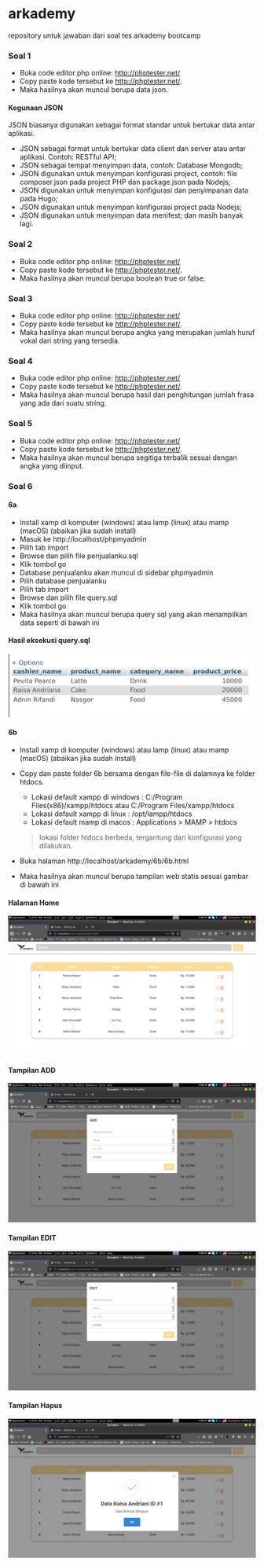 # arkademy
repository untuk jawaban dari soal tes arkademy bootcamp

### Soal 1
- Buka code editor php online: http://phptester.net/
- Copy paste kode tersebut ke http://phptester.net/.
- Maka hasilnya akan muncul berupa data json.

#### Kegunaan JSON
JSON biasanya digunakan sebagai format standar untuk bertukar data antar aplikasi.

 - JSON sebagai format untuk bertukar data client dan server atau antar aplikasi. Contoh: RESTful API;
 - JSON sebagai tempat menyimpan data, contoh: Database Mongodb;
 - JSON digunakan untuk menyimpan konfigurasi project, contoh: file composer.json pada project PHP dan package.json pada Nodejs;
 - JSON digunakan untuk menyimpan konfigurasi dan penyimpanan data pada Hugo;
 - JSON digunakan untuk menyimpan konfigurasi project pada Nodejs;
 - JSON digunakan untuk menyimpan data menifest;
    dan masih banyak lagi.

### Soal 2
- Buka code editor php online: http://phptester.net/
- Copy paste kode tersebut ke http://phptester.net/.
- Maka hasilnya akan muncul berupa boolean true or false.

### Soal 3
- Buka code editor php online: http://phptester.net/
- Copy paste kode tersebut ke http://phptester.net/.
- Maka hasilnya akan muncul berupa angka yang merupakan jumlah huruf vokal dari string yang tersedia.

### Soal 4
- Buka code editor php online: http://phptester.net/
- Copy paste kode tersebut ke http://phptester.net/.
- Maka hasilnya akan muncul berupa hasil dari penghitungan jumlah frasa yang ada dari suatu string.

### Soal 5
- Buka code editor php online: http://phptester.net/
- Copy paste kode tersebut ke http://phptester.net/.
- Maka hasilnya akan muncul berupa segitiga terbalik sesuai dengan angka yang diinput.

### Soal 6

#### 6a
- Install xamp di komputer (windows) atau lamp (linux) atau mamp (macOS) (abaikan jika sudah install)
- Masuk ke http://localhost/phpmyadmin
- Pilih tab import
- Browse dan pilih file penjualanku.sql
- Klik tombol go
- Database penjualanku akan muncul di sidebar phpmyadmin
- Pilih database penjualanku
- Pilih tab import
- Browse dan pilih file query.sql
- Klik tombol go
- Maka hasilnya akan muncul berupa query sql yang akan menampilkan data seperti di bawah ini

#### Hasil eksekusi query.sql
![preview eksekusi query.sql](https://github.com/rifanid98/arkademy/blob/master/6a/query.png)

#### 6b
- Install xamp di komputer (windows) atau lamp (linux) atau mamp (macOS) (abaikan jika sudah install)
- Copy dan paste folder 6b bersama dengan file-file di dalamnya ke folder htdocs.
    * Lokasi default xampp di windows : 
      C:/Program Files(x86)/xampp/htdocs
      atau
      C:/Program Files/xampp/htdocs
    * Lokasi default xampp di linux : /opt/lampp/htdocs
    * Lokasi default mamp di macos : Applications > MAMP > htdocs

    > lokasi folder htdocs berbeda, tergantung dari konfigurasi yang dilakukan.
- Buka halaman http://localhost/arkademy/6b/6b.html
- Maka hasilnya akan muncul berupa tampilan web statis sesuai gambar di bawah ini

#### Halaman Home
![Home](https://github.com/rifanid98/arkademy/blob/master/6b/screenshot/home.png)

#### Tampilan ADD
![Home](https://github.com/rifanid98/arkademy/blob/master/6b/screenshot/add.png)

#### Tampilan EDIT
![Home](https://github.com/rifanid98/arkademy/blob/master/6b/screenshot/edit.png)

#### Tampilan Hapus
![Home](https://github.com/rifanid98/arkademy/blob/master/6b/screenshot/delete.png)